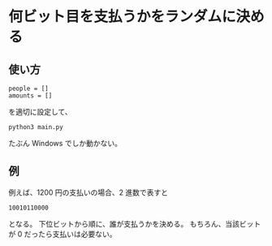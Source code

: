 # 何ビット目を支払うかをランダムに決める

## 使い方

```
people = []
amounts = []
```

を適切に設定して、

```
python3 main.py
```

たぶん Windows でしか動かない。

## 例

例えば、1200 円の支払いの場合、2 進数で表すと

```
10010110000
```

となる。
下位ビットから順に、誰が支払うかを決める。
もちろん、当該ビットが 0 だったら支払いは必要ない。
